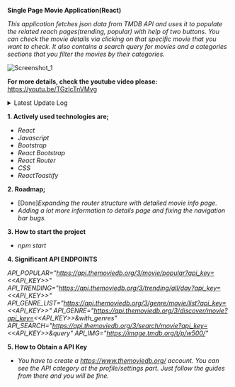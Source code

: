 **Single Page Movie Application(React)**

*This application fetches json data from TMDB API and uses it to populate the related reach pages(trending, popular) with help of two buttons. You can check the movie details via clicking on that specific movie that you want to check. It also contains a search query for movies and a categories sections that you filter the movies by their categories.*

![Screenshot_1](https://user-images.githubusercontent.com/32496821/205926452-ad25c364-2e68-49a8-92d6-af3ecfe6ef9c.png)

**For more details, check the youtube video please:** https://youtu.be/TGzIcTnVMvg

<details>
 <summary>Latest Update Log</summary>

**December 4, 2022 Update**

- *[Added]Specific navigation bar javascript file generated and implemented to the project in order to improve the readability of the code.*
- *[Added]Searching with no input will get an alert to the screen thanks to alertify.*
- *[Fixed]The button called "Popular" which is located at navigation bar no longer refresh the page when clicked.*
- *[Fixed]The search function no longer crash the page when user don't enter an input.(empty input issue)*

**December 5, 2022 Update**

- *[Added]Instead of "Alertify", application is using "react-toastify" to improve the visual quality of the project.*
- *[Added]Implemented a category section that will help you to filter movies by their categories.*
- *[Fixed]Further optimizations in order to acquire a responsive design.(not all of them.)*

**December 6, 2022 Update**

- *[Changes]More natural CSS decision changes.*
- *[Changes]File structure of the project is more professional now.
- *[Fixed]Responsive design bugs fixed thanks to react-bootstrap*
- *[Added]Hover CSS to genre list*

**December 7, 2022 Update**

- *[Added]React Router added to the project.*

**December 8, 2022 Update**

- *[Changes]File structure arrangements.
- *[Added]A responsive details page implemented via react router. You can access the page via "modal" and "more details" button.*

</details>

**1. Actively used technologies are;**

- *React*
- *Javascript*
- *Bootstrap*
- *React Bootstrap*
- *React Router*
- *CSS*
- *ReactToastify*

**2. Roadmap;**

- [Done]*Expanding the router structure with detailed movie info page.*
- *Adding a lot more information to details page and fixing the navigation bar bugs.*

**3. How to start the project**

- *npm start*

**4. Significant API ENDPOINTS**

*API_POPULAR="https://api.themoviedb.org/3/movie/popular?api_key=<<API_KEY>>"*
*API_TRENDING="https://api.themoviedb.org/3/trending/all/day?api_key=<<API_KEY>>"*
*API_GENRE_LIST="https://api.themoviedb.org/3/genre/movie/list?api_key=<<API_KEY>>"*
*API_GENRE="https://api.themoviedb.org/3/discover/movie?api_key=<<API_KEY>>&with_genres"*
*API_SEARCH="https://api.themoviedb.org/3/search/movie?api_key=<<API_KEY>>&query"*
*API_IMG="https://image.tmdb.org/t/p/w500/"*

**5. How to Obtain a API Key**
- *You have to create a https://www.themoviedb.org/ account. You can see the API category at the profile/settings part. Just follow the guides from there and you will be fine.*
